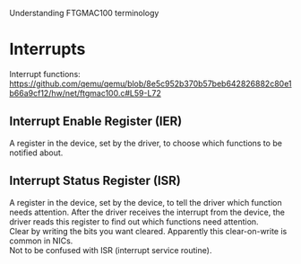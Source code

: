 Understanding FTGMAC100 terminology

# Interrupts

Interrupt functions: https://github.com/qemu/qemu/blob/8e5c952b370b57beb642826882c80e1b66a9cf12/hw/net/ftgmac100.c#L59-L72

## Interrupt Enable Register (IER)
A register in the device, set by the driver, to choose which functions to be notified about.

## Interrupt Status Register (ISR)
A register in the device, set by the device, to tell the driver which function needs attention.
After the driver receives the interrupt from the device, the driver reads this register to find out which functions need attention.  
Clear by writing the bits you want cleared. Apparently this clear-on-write is common in NICs.  
Not to be confused with ISR (interrupt service routine).  



